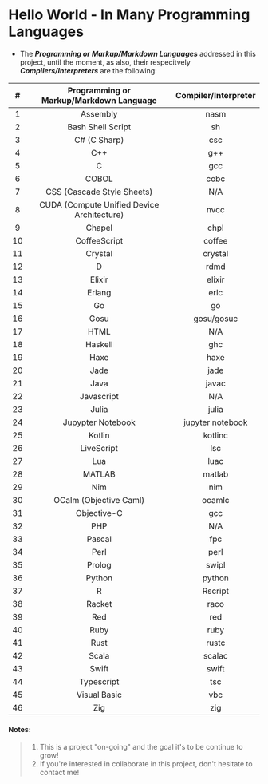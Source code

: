 # Hello World - In Many Programming Languages

* The **_Programming or Markup/Markdown Languages_** addressed in this project, until the moment, as also, their respecitvely **_Compilers/Interpreters_** are the following:

| #  |  Programming or Markup/Markdown Language   |  Compiler/Interpreter  |
|:--:|:------------------------------------------:|:----------------------:|
| 1  | Assembly                                   | nasm                   |
| 2  | Bash Shell Script                          | sh                     |
| 3  | C# (C Sharp)                               | csc                    |
| 4  | C++                                        | g++                    |
| 5  | C                                          | gcc                    |
| 6  | COBOL                                      | cobc                   |
| 7  | CSS (Cascade Style Sheets)                 | N/A                    |
| 8  | CUDA (Compute Unified Device Architecture) | nvcc                   |
| 9  | Chapel                                     | chpl                   |
| 10 | CoffeeScript                               | coffee                 |
| 11 | Crystal                                    | crystal                |
| 12 | D                                          | rdmd                   |
| 13 | Elixir                                     | elixir                 |
| 14 | Erlang                                     | erlc                   |
| 15 | Go                                         | go                     |
| 16 | Gosu                                       | gosu/gosuc             |
| 17 | HTML                                       | N/A                    |
| 18 | Haskell                                    | ghc                    |
| 19 | Haxe                                       | haxe                   |
| 20 | Jade                                       | jade                   |
| 21 | Java                                       | javac                  |
| 22 | Javascript                                 | N/A                    |
| 23 | Julia                                      | julia                  |
| 24 | Jupypter Notebook                          | jupyter notebook       |
| 25 | Kotlin                                     | kotlinc                |
| 26 | LiveScript                                 | lsc                    |
| 27 | Lua 	                                      | luac                   |
| 28 | MATLAB                                     | matlab                 |
| 29 | Nim 	                                      | nim                    |
| 30 | OCalm (Objective Caml)                     | ocamlc                 |
| 31 | Objective-C                                | gcc                    |  
| 32 | PHP                                        | N/A                    |
| 33 | Pascal 	                                  | fpc                    |
| 34 | Perl                                       | perl                   |
| 35 | Prolog                                     | swipl                  |
| 36 | Python                                     | python                 |
| 37 | R                                          | Rscript                |
| 38 | Racket                                     | raco                   |
| 39 | Red                                        | red                    |
| 40 | Ruby                                       | ruby                   |
| 41 | Rust                                       | rustc                  |
| 42 | Scala                                      | scalac                 |
| 43 | Swift                                      | swift                  |
| 44 | Typescript                                 | tsc                    |
| 45 | Visual Basic                               | vbc                    |
| 46 | Zig                                        | zig                    |

#### Notes:
> 1) This is a project "on-going" and the goal it's to be continue to grow!
> 2) If you're interested in collaborate in this project, don't hesitate to contact me!
